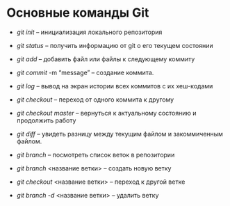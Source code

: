 # Основные команды Git

- *git init* – инициализация локального репозитория

- *git status* – получить информацию от git о его текущем состоянии

- *git add* – добавить файл или файлы к следующему коммиту

- *git commit* -m “message” – создание коммита.

- *git log* – вывод на экран истории всех коммитов с их хеш-кодами

- *git checkout* – переход от одного коммита к другому

- *git checkout master* – вернуться к актуальному состоянию и продолжить работу

- *git diff* – увидеть разницу между текущим файлом и закоммиченным файлом.

- *git branch* – посмотреть список веток в репозитории

- *git branch* <название ветки> – создать новую ветку

- *git checkout* <название ветки> – переход к другой ветке

- *git branch -d* <название ветки> – удалить ветку